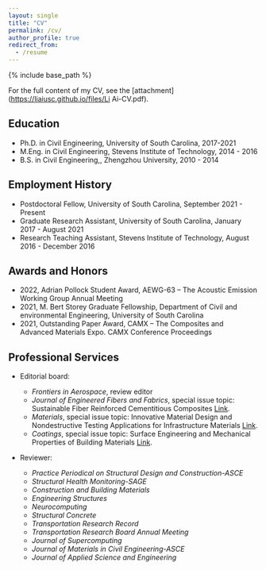 ```yaml
---
layout: single
title: "CV"
permalink: /cv/
author_profile: true
redirect_from:
  - /resume
---
```


{% include base_path %}

For the full content of my CV, see the [attachment](https://liaiusc.github.io/files/Li Ai-CV.pdf).

Education
------
* Ph.D. in Civil Engineering, University of South Carolina, 2017-2021 
* M.Eng. in Civil Engineering, Stevens Institute of Technology, 2014 - 2016
* B.S. in Civil Engineering,, Zhengzhou University, 2010 - 2014


Employment History 
------
* Postdoctoral Fellow, University of South Carolina, September 2021 - Present 
* Graduate Research Assistant, University of South Carolina, January 2017 - August 2021 
* Research Teaching Assistant, Stevens Institute of Technology, August 2016 - December 2016 


Awards and Honors 
------
* 2022, Adrian Pollock Student Award, AEWG-63 – The Acoustic Emission Working Group Annual Meeting
* 2021, M. Bert Storey Graduate Fellowship, Department of Civil and environmental Engineering, University of South Carolina
* 2021, Outstanding Paper Award, CAMX – The Composites and Advanced Materials Expo. CAMX Conference Proceedings

  
Professional Services 
------
* Editorial board:
   * *Frontiers in Aerospace*, review editor
   * *Journal of Engineered Fibers and Fabrics*, special issue topic: Sustainable Fiber Reinforced Cementitious Composites [Link](https://journals.sagepub.com/page/jef/open-special-collections/sustainable-fiber-reinforced-cementitious-composites).
   * *Materials*, special issue topic: Innovative Material Design and Nondestructive Testing Applications for Infrastructure Materials [Link](https://www.mdpi.com/journal/materials/special_issues/6UFRF89J27).
   * *Coatings*, special issue topic: Surface Engineering and Mechanical Properties of Building Materials [Link](https://www.mdpi.com/journal/coatings/special_issues/Building_Mechanical).


* Reviewer: 
   * *Practice Periodical on Structural Design and Construction-ASCE*
   * *Structural Health Monitoring-SAGE*
   * *Construction and Building Materials*
   * *Engineering Structures*
   * *Neurocomputing*
   * *Structural Concrete*
   * *Transportation Research Record*
   * *Transportation Research Board Annual Meeting*
   * *Journal of Supercomputing*
   * *Journal of Materials in Civil Engineering-ASCE*
   * *Journal of Applied Science and Engineering*


